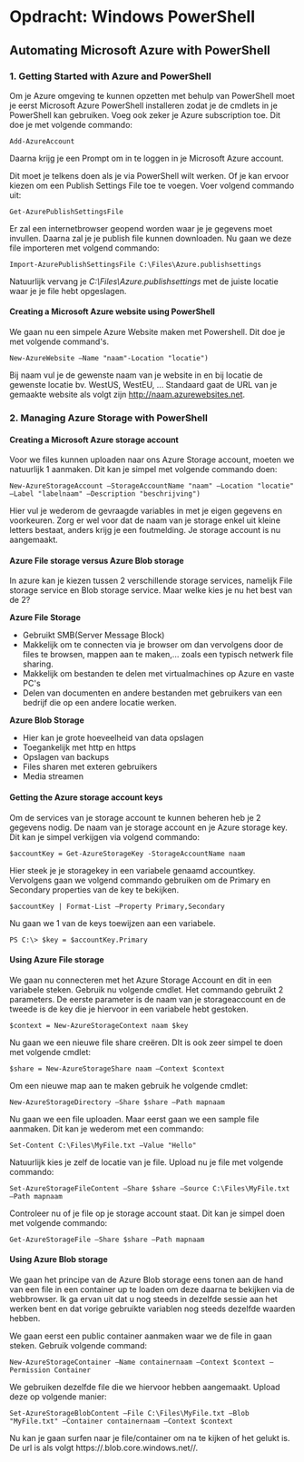 # Opdracht: Windows PowerShell #
## Automating Microsoft Azure with PowerShell ##
### 1. Getting Started with Azure and PowerShell ###
Om je Azure omgeving te kunnen opzetten met behulp van PowerShell moet je eerst Microsoft Azure PowerShell installeren zodat je de cmdlets in je PowerShell kan gebruiken. Voeg ook zeker je Azure subscription toe. Dit doe je met volgende commando:

	Add-AzureAccount

Daarna krijg je een Prompt om in te loggen in je Microsoft Azure account.

Dit moet je telkens doen als je via PowerShell wilt werken. Of je kan ervoor kiezen om een Publish Settings File toe te voegen. Voer volgend commando uit:

	Get-AzurePublishSettingsFile

Er zal een internetbrowser geopend worden waar je je gegevens moet invullen. Daarna zal je je publish file kunnen downloaden. Nu gaan we deze file importeren met volgend commando:

	Import-AzurePublishSettingsFile C:\Files\Azure.publishsettings

Natuurlijk vervang je *C:\Files\Azure.publishsettings* met de juiste locatie waar je je file hebt opgeslagen.

#### Creating a Microsoft Azure website using PowerShell ####

We gaan nu een simpele Azure Website maken met Powershell. Dit doe je met volgende command's.

	New-AzureWebsite –Name "naam"-Location "locatie")

Bij naam vul je de gewenste naam van je website in en bij locatie de gewenste locatie bv. WestUS, WestEU, ...
Standaard gaat de URL van je gemaakte website als volgt zijn http://naam.azurewebsites.net.

### 2. Managing Azure Storage with PowerShell ###
#### Creating a Microsoft Azure storage account ####
Voor we files kunnen uploaden naar ons Azure Storage account, moeten we natuurlijk 1 aanmaken. Dit kan je simpel met volgende commando doen:

	New-AzureStorageAccount –StorageAccountName "naam" –Location "locatie" –Label "labelnaam" –Description "beschrijving")

Hier vul je wederom de gevraagde variables in met je eigen gegevens en voorkeuren. Zorg er wel voor dat de naam van je storage enkel uit kleine letters bestaat, anders krijg je een foutmelding. Je storage account is nu aangemaakt.

#### Azure File storage versus Azure Blob storage ####

In azure kan je kiezen tussen 2 verschillende storage services, namelijk File storage service en Blob storage service. Maar welke kies je nu het best van de 2?

**Azure File Storage**
- Gebruikt SMB(Server Message Block)
- Makkelijk om te connecten via je browser om dan vervolgens door de files te browsen, mappen aan te maken,... zoals een typisch netwerk file sharing.
- Makkelijk om bestanden te delen met virtualmachines op Azure en vaste PC's
- Delen van documenten en andere bestanden met gebruikers van een bedrijf die op een andere locatie werken.

**Azure Blob Storage**
- Hier kan je grote hoeveelheid van data opslagen
- Toegankelijk met http en https
- Opslagen van backups
- Files sharen met exteren gebruikers
- Media streamen

#### Getting the Azure storage account keys ####

Om de services van je storage account te kunnen beheren heb je 2 gegevens nodig. De naam van je storage account en je Azure storage key. Dit kan je simpel verkijgen via volgend commando:

	$accountKey = Get-AzureStorageKey -StorageAccountName naam

Hier steek je je storagekey in een variabele genaamd accountkey. Vervolgens gaan we volgend commando gebruiken om de Primary en Secondary properties van de key te bekijken.

	$accountKey | Format-List –Property Primary,Secondary


Nu gaan we 1 van de keys toewijzen aan een variabele.

	PS C:\> $key = $accountKey.Primary

#### Using Azure File storage ####

We gaan nu connecteren met het Azure Storage Account en dit in een variabele steken.
Gebruik nu volgende cmdlet. Het commando gebruikt 2 parameters. De eerste parameter is de naam van je storageaccount en de tweede is de key die je hiervoor in een variabele hebt gestoken.
	
	$context = New-AzureStorageContext naam $key

Nu gaan we een nieuwe file share creëren. DIt is ook zeer simpel te doen met volgende cmdlet:

	$share = New-AzureStorageShare naam –Context $context

Om een nieuwe map aan te maken gebruik he volgende cmdlet:
	
	New-AzureStorageDirectory –Share $share –Path mapnaam

Nu gaan we een file uploaden. Maar eerst gaan we een sample file aanmaken. Dit kan je wederom met een commando:
	
	Set-Content C:\Files\MyFile.txt –Value "Hello"

Natuurlijk kies je zelf de locatie van je file.
Upload nu je file met volgende commando:

	Set-AzureStorageFileContent –Share $share –Source C:\Files\MyFile.txt –Path mapnaam

Controleer nu of je file op je storage account staat. Dit kan je simpel doen met volgende commando:

	Get-AzureStorageFile –Share $share –Path mapnaam

#### Using Azure Blob storage

We gaan het principe van de Azure Blob storage eens tonen aan de hand van een file in een container up te loaden om deze daarna te bekijken via de webbrowser. Ik ga ervan uit dat u nog steeds in dezelfde sessie aan het werken bent en dat vorige gebruikte variablen nog steeds dezelfde waarden hebben.

We gaan eerst een public container aanmaken waar we de file in gaan steken. Gebruik volgende command:

	New-AzureStorageContainer –Name containernaam –Context $context –Permission Container

We gebruiken dezelfde file die we hiervoor hebben aangemaakt. Upload deze op volgende manier: 

	Set-AzureStorageBlobContent –File C:\Files\MyFile.txt –Blob "MyFile.txt" –Container containernaam –Context $context

Nu kan je gaan surfen naar je file/container om na te kijken of het gelukt is. De url is als volgt https://<StorageAccountName>.blob.core.windows.net/<ContainerName>/<BlobName>.